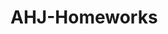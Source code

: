 # AHJ-Homeworks
<!-- ## Home work 1 ![AppVeyor Status](https://ci.appveyor.com/api/projects/status/4yi80aksymde9d7g?svg=true)

[Link](https://alxlebedev.github.io/yarn/) to deployment -->
